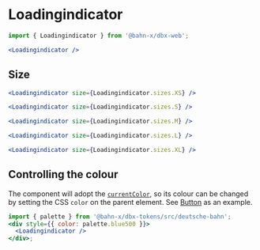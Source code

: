 # Loadingindicator

```js
import { Loadingindicator } from '@bahn-x/dbx-web';
```

```jsx
<Loadingindicator />
```

## Size

```jsx
<Loadingindicator size={Loadingindicator.sizes.XS} />
```

```jsx
<Loadingindicator size={Loadingindicator.sizes.S} />
```

```jsx
<Loadingindicator size={Loadingindicator.sizes.M} />
```

```jsx
<Loadingindicator size={Loadingindicator.sizes.L} />
```

```jsx
<Loadingindicator size={Loadingindicator.sizes.XL} />
```

## Controlling the colour

The component will adopt the [`currentColor`](https://developer.mozilla.org/en-US/docs/Web/CSS/color_value#currentColor_keyword), so its colour can be changed by setting the CSS `color` on the parent element. See [Button](button#loading) as an example.

```jsx
import { palette } from '@bahn-x/dbx-tokens/src/deutsche-bahn';
<div style={{ color: palette.blue500 }}>
  <Loadingindicator />
</div>;
```

